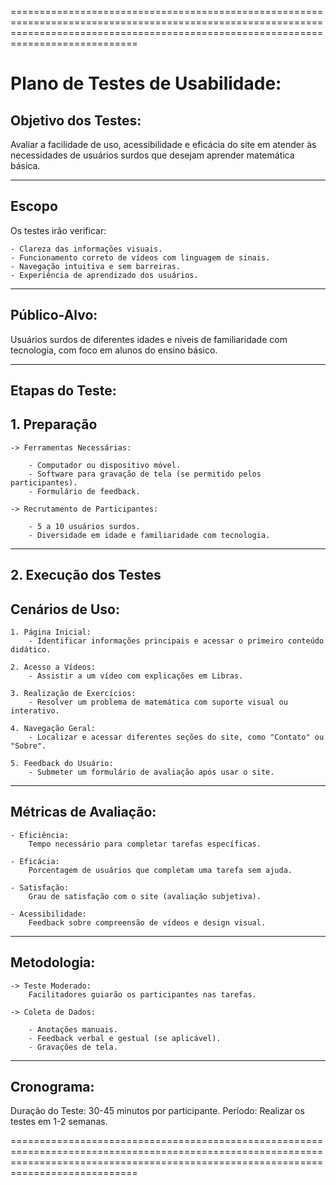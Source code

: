 ========================================================================================================================================================================================

# Plano de Testes de Usabilidade:

## Objetivo dos Testes:
Avaliar a facilidade de uso, acessibilidade e eficácia do site em atender às necessidades de usuários surdos que desejam aprender matemática básica.

--------------------------------------------------------------------------------------------------------------------------------------------------------------

## Escopo
Os testes irão verificar:

	- Clareza das informações visuais.
	- Funcionamento correto de vídeos com linguagem de sinais.
	- Navegação intuitiva e sem barreiras.
	- Experiência de aprendizado dos usuários.

--------------------------------------------------------------------------------------------------------------------------------------------------------------

## Público-Alvo:
Usuários surdos de diferentes idades e níveis de familiaridade com tecnologia, com foco em alunos do ensino básico.

--------------------------------------------------------------------------------------------------------------------------------------------------------------
## Etapas do Teste:

## 1. Preparação
	-> Ferramentas Necessárias:

		- Computador ou dispositivo móvel.
		- Software para gravação de tela (se permitido pelos participantes).
		- Formulário de feedback.

	-> Recrutamento de Participantes:

		- 5 a 10 usuários surdos.
		- Diversidade em idade e familiaridade com tecnologia.

--------------------------------------------------------------------------------------------------------------------------------------------------------------

## 2. Execução dos Testes
## Cenários de Uso:

	1. Página Inicial:
		- Identificar informações principais e acessar o primeiro conteúdo didático.
	
	2. Acesso a Vídeos:
		- Assistir a um vídeo com explicações em Libras.
	
	3. Realização de Exercícios:
		- Resolver um problema de matemática com suporte visual ou interativo.
	
	4. Navegação Geral:
		- Localizar e acessar diferentes seções do site, como "Contato" ou "Sobre".
	
	5. Feedback do Usuário:
		- Submeter um formulário de avaliação após usar o site.

--------------------------------------------------------------------------------------------------------------------------------------------------------------

## Métricas de Avaliação:

	- Eficiência:
		Tempo necessário para completar tarefas específicas.

	- Eficácia:
		Porcentagem de usuários que completam uma tarefa sem ajuda.

	- Satisfação:
		Grau de satisfação com o site (avaliação subjetiva).

	- Acessibilidade:
		Feedback sobre compreensão de vídeos e design visual.

--------------------------------------------------------------------------------------------------------------------------------------------------------------

## Metodologia:

	-> Teste Moderado:
		Facilitadores guiarão os participantes nas tarefas.

	-> Coleta de Dados:
	
		- Anotações manuais.
		- Feedback verbal e gestual (se aplicável).
		- Gravações de tela.
--------------------------------------------------------------------------------------------------------------------------------------------------------------

## Cronograma:

Duração do Teste: 30-45 minutos por participante.
Período: Realizar os testes em 1-2 semanas.

========================================================================================================================================================================================

